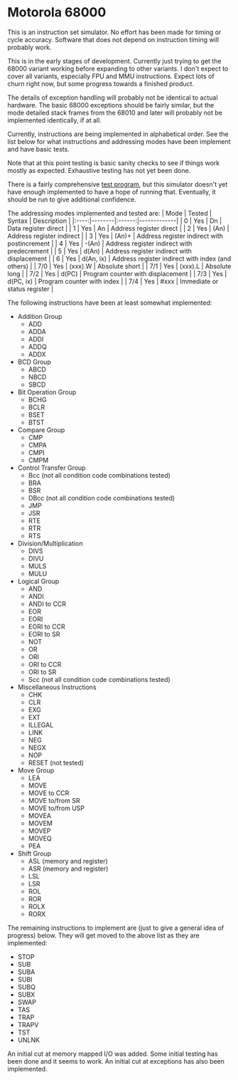 # Motorola 68000
This is an instruction set simulator.  No effort has been made for timing or
cycle accuracy.  Software that does not depend on instruction timing will
probably work.

This is in the early stages of development.  Currently just trying to
get the 68000 variant working before expanding to other variants.  I don't
expect to cover all variants, especially FPU and MMU instructions.  Expect
lots of churn right now, but some progress towards a finished product.

The details of exception handling will probably not be identical to actual
hardware.  The basic 68000 exceptions should be fairly similar, but the
mode detailed stack frames from the 68010 and later will probably not
be implemented identically, if at all.

Currently, instructions are being implemented in alphabetical order.  See
the list below for what instructions and addressing modes have been
implement and have basic tests.

Note that at this point testing is basic sanity checks to see if things
work mostly as expected.  Exhaustive testing has not yet been done.

There is a fairly comprehensive [test program](https://github.com/MicroCoreLabs/Projects/tree/master/MCL68/MC68000_Test_Code),
but this simulator doesn't yet have enough implemented to have a hope
of running that.  Eventually, it should be run to give additional confidence.


The addressing modes implemented and tested are:
| Mode | Tested | Syntax | Description |
|:----:|--------|:------:|-------------|
| 0 | Yes | Dn | Data register direct |
| 1 | Yes | An | Address register direct |
| 2 | Yes | (An) | Address register indirect |
| 3 | Yes | (An)+ | Address register indirect with postincrement |
| 4 | Yes | -(An) | Address register indirect with predecrement |
| 5 | Yes | d(An) | Address register indirect with displacement |
| 6 | Yes | d(An, ix) | Address register indirect with index (and others) |
| 7/0 | Yes | (xxx).W | Absolute short |
| 7/1 | Yes | (xxx).L | Absolute long |
| 7/2 | Yes | d(PC) | Program counter with displacement |
| 7/3 | Yes | d(PC, ix) | Program counter with index |
| 7/4 | Yes | #xxx | Immediate or status register |

The following instructions have been at least somewhat implemented:
- Addition Group
    - ADD
    - ADDA
    - ADDI
    - ADDQ
    - ADDX
- BCD Group
    - ABCD
    - NBCD
    - SBCD
- Bit Operation Group
    - BCHG
    - BCLR
    - BSET
    - BTST
- Compare Group
    - CMP
    - CMPA
    - CMPI
    - CMPM
- Control Transfer Group
    - Bcc (not all condition code combinations tested)
    - BRA
    - BSR
    - DBcc (not all condition code combinations tested)
    - JMP
    - JSR
    - RTE
    - RTR
    - RTS
- Division/Multiplication
    - DIVS
    - DIVU
    - MULS
    - MULU
- Logical Group
    - AND
    - ANDI
    - ANDI to CCR
    - EOR
    - EORI
    - EORI to CCR
    - EORI to SR
    - NOT
    - OR
    - ORI
    - ORI to CCR
    - ORI to SR
    - Scc (not all condition code combinations tested)
- Miscellaneous Instructions
    - CHK
    - CLR
    - EXG
    - EXT
    - ILLEGAL
    - LINK
    - NEG
    - NEGX
    - NOP
    - RESET (not tested)
- Move Group
    - LEA
    - MOVE
    - MOVE to CCR
    - MOVE to/from SR
    - MOVE to/from USP
    - MOVEA
    - MOVEM
    - MOVEP
    - MOVEQ
    - PEA
- Shift Group
    - ASL (memory and register)
    - ASR (memory and register)
    - LSL
    - LSR
    - ROL
    - ROR
    - ROLX
    - RORX

The remaining instructions to implement are (just to give a general idea
of progress) below.  They will get moved to the above list as they are
implemented:
- STOP
- SUB
- SUBA
- SUBI
- SUBQ
- SUBX
- SWAP
- TAS
- TRAP
- TRAPV
- TST
- UNLNK

An initial cut at memory mapped I/O was added.  Some initial testing has
been done and it seems to work.  An initial cut at exceptions
has also been implemented.
